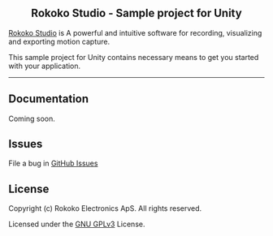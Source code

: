 <h2 align="center"> Rokoko Studio - Sample project for Unity</h1>

[Rokoko Studio](https://www.rokoko.com/en/products/studio) is A powerful and intuitive software for recording, visualizing and exporting motion capture.

This sample project for Unity contains necessary means to get you started with your application.

---

## Documentation

Coming soon.

## Issues

File a bug in [GitHub Issues](https://github.com/RokokoElectronics/studio-unity-sample-project/issues)

## License

Copyright (c) Rokoko Electronics ApS. All rights reserved.

Licensed under the [GNU GPLv3](https://github.com/RokokoElectronics/studio-unity-sample-project/LICENSE.md) License.